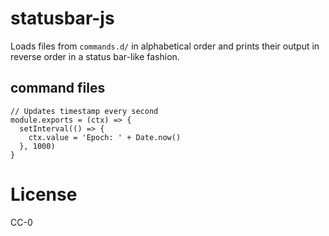 # statusbar-js

Loads files from `commands.d/` in alphabetical order and prints their output in reverse order in a status bar-like fashion.

## command files

```
// Updates timestamp every second
module.exports = (ctx) => {
  setInterval(() => {
    ctx.value = 'Epoch: ' + Date.now()
  }, 1000)
}
```

# License

CC-0
